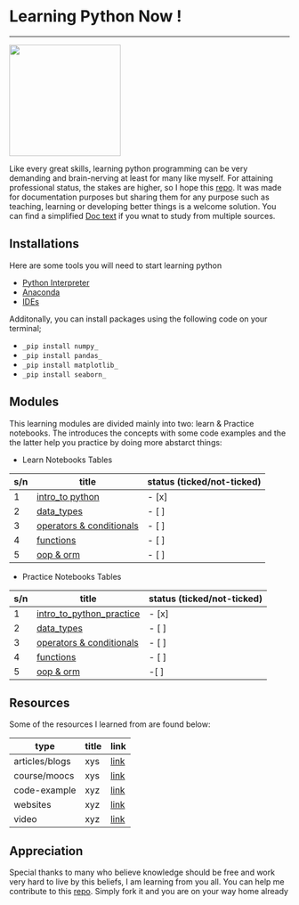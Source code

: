 # Learning Python Now !
<hr>
<div>
<p style="text-align:left"><img src="https://github.com/chisomloius/iLearnPY/issues/1#issue-1243749646" width="200" height="200" /></p>
</div>

Like every great skills, learning  python programming can be very demanding and brain-nerving at least for many like myself. 
For attaining professional status, the stakes are higher, so I hope this [repo](https://github.com/chisomloius/iLearnPY). It was made for documentation purposes but
sharing them for any purpose such as teaching, learning or developing better things is a welcome solution. 
You can find a simplified [Doc text](https://docs.google.com/document/d/1aOLqwUTdpQ0mBYYTsIEmiEV5K2bdEbWj27ihKbODoKw/edit?usp=sharing) if you wnat to study from multiple sources.


## Installations
Here are some tools you will need to start learning python
- [Python Interpreter](https://www.python.org/downloads/)
- [Anaconda](https://www.anaconda.com/products/distribution)
- [IDEs](https://code.visualstudio.com/download)

Additonally, you can install packages using the following code on your terminal;
- `_pip install numpy_`
- `_pip install pandas_`
- `_pip install matplotlib_`
- `_pip install seaborn_`

## Modules
This learning modules are divided mainly into two: learn & Practice notebooks. 
The  introduces the concepts with some code examples and the the latter help you practice by doing more abstarct things:

- Learn Notebooks Tables

|s/n|title|status (ticked/not-ticked)|
|--|------|---------------------------|
|1|[intro_to python]('.../1.Intro_to_Python_learn.ipynb')| - [x]|
|2|[data_types](xyz.com)|- [ ]|
|3|[operators & conditionals](xyz.com)|- [ ]|
|4|[functions](xyz.com)|- [ ]|
|5|[oop & orm](xyz.com)|- [ ]|

- Practice Notebooks Tables

|s/n|title|status (ticked/not-ticked)|
|--|------|---------------------------|
|1|[intro_to_python_practice]('.../1.Intro_to_Python_practice.ipynb')|- [x]|
|2|[data_types](xyz.com)|- [ ]|
|3|[operators & conditionals](xyz.com)|- [ ]|
|4|[functions](xyz.com)|- [ ]|
|5|[oop & orm](xyz.com)| -[ ]|

## Resources
Some of the resources I learned from are found below:

| type |title |link |
|------|------|-----|
|articles/blogs|xys|[link](xyz.com)|
|course/moocs|xys|[link](xyz.com)|
|code-example|xyz|[link](xyz.com)|
|websites|xyz|[link](xyz.com)|
|video|xyz|[link](xyz.com)|


## Appreciation
Special thanks to many who believe knowledge should be free and work very hard to live by this beliefs, I am learning from you all. 
You can help me contribute to this [repo](https://github.com/chisomloius/iLearnPY). Simply fork it and you are on your way home already 
